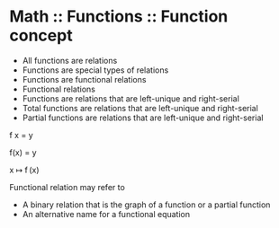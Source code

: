 # Math :: Functions :: Function concept

- All functions are relations
- Functions are special types of relations
- Functions are functional relations
- Functional relations 
- Functions are relations that are left-unique and right-serial
- Total functions are relations that are left-unique and right-serial
- Partial functions are relations that are left-unique and right-serial

f x = y

f(x) = y

x ↦ f (x)


Functional relation may refer to
- A binary relation that is the graph of a function or a partial function
- An alternative name for a functional equation
